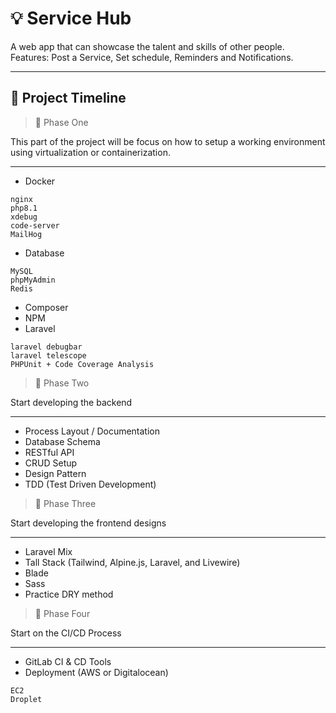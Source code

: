 # :bulb: Service Hub
A web app that can showcase the talent and skills of other people. Features: Post a Service, Set schedule, Reminders and Notifications.

___

## :round_pushpin: Project Timeline

> :pushpin: Phase One

This part of the project will be focus on how to setup a working environment using virtualization or containerization.
___

- Docker
```
nginx
php8.1
xdebug
code-server
MailHog
```
- Database
```
MySQL
phpMyAdmin
Redis
```
- Composer
- NPM
- Laravel
```
laravel debugbar
laravel telescope
PHPUnit + Code Coverage Analysis
```

> :pushpin: Phase Two

Start developing the backend
___

- Process Layout / Documentation
- Database Schema
- RESTful API
- CRUD Setup
- Design Pattern
- TDD (Test Driven Development)

> :pushpin: Phase Three

Start developing the frontend designs
___

- Laravel Mix
- Tall Stack (Tailwind, Alpine.js, Laravel, and Livewire)
- Blade
- Sass
- Practice DRY method

> :pushpin: Phase Four

Start on the CI/CD Process
___
- GitLab CI & CD Tools
- Deployment (AWS or Digitalocean)
```
EC2
Droplet
```
